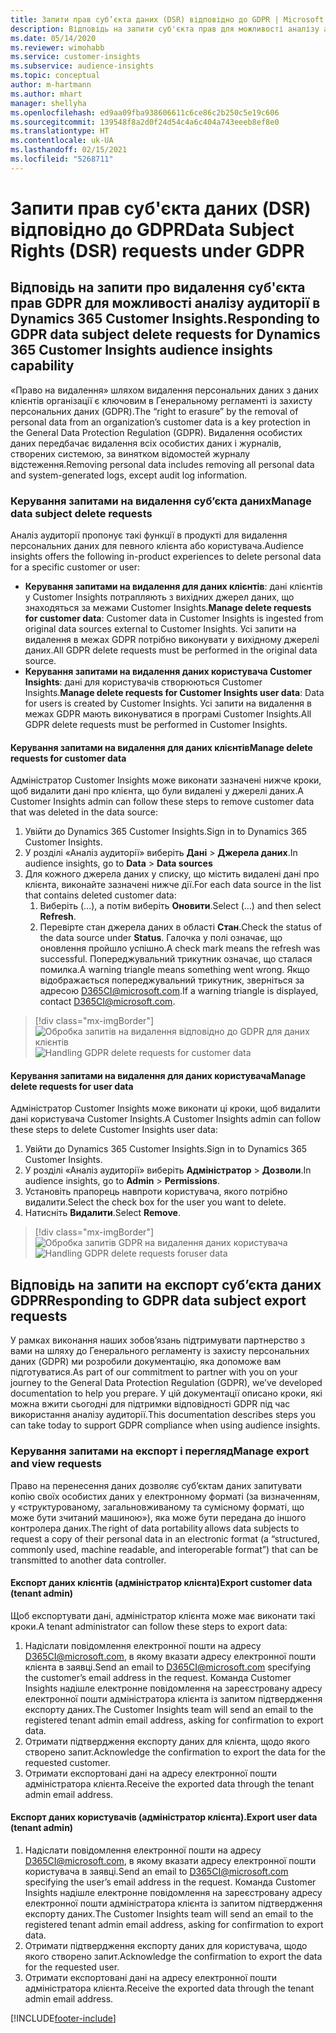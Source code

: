 ```yaml
---
title: Запити прав суб’єкта даних (DSR) відповідно до GDPR | Microsoft Docs
description: Відповідь на запити суб'єкта прав для можливості аналізу аудиторії в Dynamics 365 Customer Insights.
ms.date: 05/14/2020
ms.reviewer: wimohabb
ms.service: customer-insights
ms.subservice: audience-insights
ms.topic: conceptual
author: m-hartmann
ms.author: mhart
manager: shellyha
ms.openlocfilehash: ed9aa09fba938606611c6ce86c2b250c5e19c606
ms.sourcegitcommit: 139548f8a2d0f24d54c4a6c404a743eeeb8ef8e0
ms.translationtype: HT
ms.contentlocale: uk-UA
ms.lasthandoff: 02/15/2021
ms.locfileid: "5268711"
---
```

# <a name="data-subject-rights-dsr-requests-under-gdpr"></a><span data-ttu-id="2d550-103">Запити прав суб'єкта даних (DSR) відповідно до GDPR</span><span class="sxs-lookup"><span data-stu-id="2d550-103">Data Subject Rights (DSR) requests under GDPR</span></span>

## <a name="responding-to-gdpr-data-subject-delete-requests-for-dynamics-365-customer-insights-audience-insights-capability"></a><span data-ttu-id="2d550-104">Відповідь на запити про видалення суб'єкта прав GDPR для можливості аналізу аудиторії в Dynamics 365 Customer Insights.</span><span class="sxs-lookup"><span data-stu-id="2d550-104">Responding to GDPR data subject delete requests for Dynamics 365 Customer Insights audience insights capability</span></span>

<span data-ttu-id="2d550-105">«Право на видалення» шляхом видалення персональних даних з даних клієнтів організації є ключовим в Генеральному регламенті із захисту персональних даних (GDPR).</span><span class="sxs-lookup"><span data-stu-id="2d550-105">The “right to erasure” by the removal of personal data from an organization’s customer data is a key protection in the General Data Protection Regulation (GDPR).</span></span> <span data-ttu-id="2d550-106">Видалення особистих даних передбачає видалення всіх особистих даних і журналів, створених системою, за винятком відомостей журналу відстеження.</span><span class="sxs-lookup"><span data-stu-id="2d550-106">Removing personal data includes removing all personal data and system-generated logs, except audit log information.</span></span>

### <a name="manage-data-subject-delete-requests"></a><span data-ttu-id="2d550-107">Керування запитами на видалення суб’єкта даних</span><span class="sxs-lookup"><span data-stu-id="2d550-107">Manage data subject delete requests</span></span>

<span data-ttu-id="2d550-108">Аналіз аудиторії пропонує такі функції в продукті для видалення персональних даних для певного клієнта або користувача.</span><span class="sxs-lookup"><span data-stu-id="2d550-108">Audience insights offers the following in-product experiences to delete personal data for a specific customer or user:</span></span>

- <span data-ttu-id="2d550-109">**Керування запитами на видалення для даних клієнтів**: дані клієнтів у Customer Insights потрапляють з вихідних джерел даних, що знаходяться за межами Customer Insights.</span><span class="sxs-lookup"><span data-stu-id="2d550-109">**Manage delete requests for customer data**: Customer data in Customer Insights is ingested from original data sources external to Customer Insights.</span></span> <span data-ttu-id="2d550-110">Усі запити на видалення в межах GDPR потрібно виконувати у вихідному джерелі даних.</span><span class="sxs-lookup"><span data-stu-id="2d550-110">All GDPR delete requests must be performed in the original data source.</span></span>
- <span data-ttu-id="2d550-111">**Керування запитами на видалення даних користувача Customer Insights**: дані для користувачів створюються Customer Insights.</span><span class="sxs-lookup"><span data-stu-id="2d550-111">**Manage delete requests for Customer Insights user data**: Data for users is created by Customer Insights.</span></span> <span data-ttu-id="2d550-112">Усі запити на видалення в межах GDPR мають виконуватися в програмі Customer Insights.</span><span class="sxs-lookup"><span data-stu-id="2d550-112">All GDPR delete requests must be performed in Customer Insights.</span></span>

#### <a name="manage-delete-requests-for-customer-data"></a><span data-ttu-id="2d550-113">Керування запитами на видалення для даних клієнтів</span><span class="sxs-lookup"><span data-stu-id="2d550-113">Manage delete requests for customer data</span></span>

<span data-ttu-id="2d550-114">Адміністратор Customer Insights може виконати зазначені нижче кроки, щоб видалити дані про клієнта, що були видалені у джерелі даних.</span><span class="sxs-lookup"><span data-stu-id="2d550-114">A Customer Insights admin can follow these steps to remove customer data that was deleted in the data source:</span></span>

1. <span data-ttu-id="2d550-115">Увійти до Dynamics 365 Customer Insights.</span><span class="sxs-lookup"><span data-stu-id="2d550-115">Sign in to Dynamics 365 Customer Insights.</span></span>
2. <span data-ttu-id="2d550-116">У розділі «Аналіз аудиторії» виберіть **Дані** > **Джерела даних**.</span><span class="sxs-lookup"><span data-stu-id="2d550-116">In audience insights, go to **Data** > **Data sources**</span></span>
3. <span data-ttu-id="2d550-117">Для кожного джерела даних у списку, що містить видалені дані про клієнта, виконайте зазначені нижче дії.</span><span class="sxs-lookup"><span data-stu-id="2d550-117">For each data source in the list that contains deleted customer data:</span></span>
   1. <span data-ttu-id="2d550-118">Виберіть (...), а потім виберіть **Оновити**.</span><span class="sxs-lookup"><span data-stu-id="2d550-118">Select (...) and then select **Refresh**.</span></span>
   2. <span data-ttu-id="2d550-119">Перевірте стан джерела даних в області **Стан**.</span><span class="sxs-lookup"><span data-stu-id="2d550-119">Check the status of the data source under **Status**.</span></span> <span data-ttu-id="2d550-120">Галочка у полі означає, що оновлення пройшло успішно.</span><span class="sxs-lookup"><span data-stu-id="2d550-120">A check mark means the refresh was successful.</span></span> <span data-ttu-id="2d550-121">Попереджувальний трикутник означає, що сталася помилка.</span><span class="sxs-lookup"><span data-stu-id="2d550-121">A warning triangle means something went wrong.</span></span> <span data-ttu-id="2d550-122">Якщо відображається попереджувальний трикутник, зверніться за адресою D365CI@microsoft.com.</span><span class="sxs-lookup"><span data-stu-id="2d550-122">If a warning triangle is displayed, contact D365CI@microsoft.com.</span></span>

> [!div class="mx-imgBorder"]
> <span data-ttu-id="2d550-123">![Обробка запитів на видалення відповідно до GDPR для даних клієнтів](media/gdpr-data-sources.png "Обробка запитів на видалення відповідно до GDPR для даних клієнтів")</span><span class="sxs-lookup"><span data-stu-id="2d550-123">![Handling GDPR delete requests for customer data](media/gdpr-data-sources.png "Handling GDPR delete requests for customer data")</span></span>

#### <a name="manage-delete-requests-for-user-data"></a><span data-ttu-id="2d550-124">Керування запитами на видалення для даних користувача</span><span class="sxs-lookup"><span data-stu-id="2d550-124">Manage delete requests for user data</span></span>

<span data-ttu-id="2d550-125">Адміністратор Customer Insights може виконати ці кроки, щоб видалити дані користувача Customer Insights.</span><span class="sxs-lookup"><span data-stu-id="2d550-125">A Customer Insights admin can follow these steps to delete Customer Insights user data:</span></span>

1. <span data-ttu-id="2d550-126">Увійти до Dynamics 365 Customer Insights.</span><span class="sxs-lookup"><span data-stu-id="2d550-126">Sign in to Dynamics 365 Customer Insights.</span></span>
2. <span data-ttu-id="2d550-127">У розділі «Аналіз аудиторії» виберіть **Адміністратор** > **Дозволи**.</span><span class="sxs-lookup"><span data-stu-id="2d550-127">In audience insights, go to **Admin** > **Permissions**.</span></span>
3. <span data-ttu-id="2d550-128">Установіть прапорець навпроти користувача, якого потрібно видалити.</span><span class="sxs-lookup"><span data-stu-id="2d550-128">Select the check box for the user you want to delete.</span></span>
4. <span data-ttu-id="2d550-129">Натисніть **Видалити**.</span><span class="sxs-lookup"><span data-stu-id="2d550-129">Select **Remove**.</span></span>

> [!div class="mx-imgBorder"]
> <span data-ttu-id="2d550-130">![Обробка запитів GDPR на видалення даних користувача](media/gdpr-permissions.png "Обробка запитів GDPR на видалення для даних користувача")</span><span class="sxs-lookup"><span data-stu-id="2d550-130">![Handling GDPR delete requests foruser data](media/gdpr-permissions.png "Handling GDPR delete requests for user data")</span></span>

## <a name="responding-to-gdpr-data-subject-export-requests"></a><span data-ttu-id="2d550-131">Відповідь на запити на експорт суб’єкта даних GDPR</span><span class="sxs-lookup"><span data-stu-id="2d550-131">Responding to GDPR data subject export requests</span></span>

<span data-ttu-id="2d550-132">У рамках виконання наших зобов’язань підтримувати партнерство з вами на шляху до Генерального регламенту із захисту персональних даних (GDPR) ми розробили документацію, яка допоможе вам підготуватися.</span><span class="sxs-lookup"><span data-stu-id="2d550-132">As part of our commitment to partner with you on your journey to the General Data Protection Regulation (GDPR), we’ve developed documentation to help you prepare.</span></span> <span data-ttu-id="2d550-133">У цій документації описано кроки, які можна вжити сьогодні для підтримки відповідності GDPR під час використання аналізу аудиторії.</span><span class="sxs-lookup"><span data-stu-id="2d550-133">This documentation describes steps you can take today to support GDPR compliance when using audience insights.</span></span>

### <a name="manage-export-and-view-requests"></a><span data-ttu-id="2d550-134">Керування запитами на експорт і перегляд</span><span class="sxs-lookup"><span data-stu-id="2d550-134">Manage export and view requests</span></span>

<span data-ttu-id="2d550-135">Право на перенесення даних дозволяє суб’єктам даних запитувати копію своїх особистих даних у електронному форматі (за визначенням, у «структурованому, загальновживаному та сумісному форматі, що може бути зчитаний машиною»), яка може бути передана до іншого контролера даних.</span><span class="sxs-lookup"><span data-stu-id="2d550-135">The right of data portability allows data subjects to request a copy of their personal data in an electronic format (a “structured, commonly used, machine readable, and interoperable format”) that can be transmitted to another data controller.</span></span>

#### <a name="export-customer-data-tenant-admin"></a><span data-ttu-id="2d550-136">Експорт даних клієнтів (адміністратор клієнта)</span><span class="sxs-lookup"><span data-stu-id="2d550-136">Export customer data (tenant admin)</span></span>

<span data-ttu-id="2d550-137">Щоб експортувати дані, адміністратор клієнта може має виконати такі кроки.</span><span class="sxs-lookup"><span data-stu-id="2d550-137">A tenant administrator can follow these steps to export data:</span></span>

1. <span data-ttu-id="2d550-138">Надіслати повідомлення електронної пошти на адресу D365CI@microsoft.com, в якому вказати адресу електронної пошти клієнта в заявці.</span><span class="sxs-lookup"><span data-stu-id="2d550-138">Send an email to D365CI@microsoft.com specifying the customer’s email address in the request.</span></span> <span data-ttu-id="2d550-139">Команда Customer Insights надішле електронне повідомлення на зареєстровану адресу електронної пошти адміністратора клієнта із запитом підтвердження експорту даних.</span><span class="sxs-lookup"><span data-stu-id="2d550-139">The Customer Insights team will send an email to the registered tenant admin email address, asking for confirmation to export data.</span></span>
2. <span data-ttu-id="2d550-140">Отримати підтвердження експорту даних для клієнта, щодо якого створено запит.</span><span class="sxs-lookup"><span data-stu-id="2d550-140">Acknowledge the confirmation to export the data for the requested customer.</span></span>
3. <span data-ttu-id="2d550-141">Отримати експортовані дані на адресу електронної пошти адміністратора клієнта.</span><span class="sxs-lookup"><span data-stu-id="2d550-141">Receive the exported data through the tenant admin email address.</span></span>

#### <a name="export-user-data-tenant-admin"></a><span data-ttu-id="2d550-142">Експорт даних користувачів (адміністратор клієнта).</span><span class="sxs-lookup"><span data-stu-id="2d550-142">Export user data (tenant admin)</span></span>

1. <span data-ttu-id="2d550-143">Надіслати повідомлення електронної пошти на адресу D365CI@microsoft.com, в якому вказати адресу електронної пошти користувача в заявці.</span><span class="sxs-lookup"><span data-stu-id="2d550-143">Send an email to D365CI@microsoft.com specifying the user’s email address in the request.</span></span> <span data-ttu-id="2d550-144">Команда Customer Insights надішле електронне повідомлення на зареєстровану адресу електронної пошти адміністратора клієнта із запитом підтвердження експорту даних.</span><span class="sxs-lookup"><span data-stu-id="2d550-144">The Customer Insights team will send an email to the registered tenant admin email address, asking for confirmation to export data.</span></span>
2. <span data-ttu-id="2d550-145">Отримати підтвердження експорту даних для користувача, щодо якого створено запит.</span><span class="sxs-lookup"><span data-stu-id="2d550-145">Acknowledge the confirmation to export the data for the requested user.</span></span>
3. <span data-ttu-id="2d550-146">Отримати експортовані дані на адресу електронної пошти адміністратора клієнта.</span><span class="sxs-lookup"><span data-stu-id="2d550-146">Receive the exported data through the tenant admin email address.</span></span>


[!INCLUDE[footer-include](../includes/footer-banner.md)]